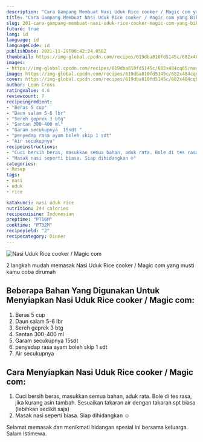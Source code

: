 ```yaml
---
description: "Cara Gampang Membuat Nasi Uduk Rice cooker / Magic com yang Bikin Ngiler"
title: "Cara Gampang Membuat Nasi Uduk Rice cooker / Magic com yang Bikin Ngiler"
slug: 201-cara-gampang-membuat-nasi-uduk-rice-cooker-magic-com-yang-bikin-ngiler
future: true
lang: id
language: id
languageCode: id
publishDate: 2021-11-29T00:42:24.050Z 
thumbnail: https://img-global.cpcdn.com/recipes/619dba810fd5145c/682x484cq65/nasi-uduk-rice-cooker-magic-com-foto-resep-utama.png
images:
- https://img-global.cpcdn.com/recipes/619dba810fd5145c/682x484cq65/nasi-uduk-rice-cooker-magic-com-foto-resep-utama.png
image: https://img-global.cpcdn.com/recipes/619dba810fd5145c/682x484cq65/nasi-uduk-rice-cooker-magic-com-foto-resep-utama.png
cover: https://img-global.cpcdn.com/recipes/619dba810fd5145c/682x484cq65/nasi-uduk-rice-cooker-magic-com-foto-resep-utama.png
author: Leon Cross
ratingvalue: 4.6
reviewcount: 7
recipeingredient:
- "Beras 5 cup"
- "Daun salam 5-6 lbr"
- "Sereh geprek 3 btg"
- "Santan 300-400 ml"
- "Garam secukupnya  15sdt "
- "penyedap rasa ayam boleh skip 1 sdt"
- "Air secukupnya"
recipeinstructions:
- "Cuci bersih beras, masukkan semua bahan, aduk rata. Bole di tes rasa, jika kurang asin tambah. Sesuaikan takaran air dengan takaran spt biasa (lebihkan sedikit saja)"
- "Masak nasi seperti biasa. Siap dihidangkan ☺️"
categories:
- Resep
tags:
- nasi
- uduk
- rice

katakunci: nasi uduk rice 
nutrition: 244 calories
recipecuisine: Indonesian
preptime: "PT16M"
cooktime: "PT32M"
recipeyield: "2"
recipecategory: Dinner
---
```



![Nasi Uduk Rice cooker / Magic com](https://img-global.cpcdn.com/recipes/619dba810fd5145c/682x484cq65/nasi-uduk-rice-cooker-magic-com-foto-resep-utama.png)

2 langkah mudah memasak  Nasi Uduk Rice cooker / Magic com yang musti kamu coba dirumah

<!--inarticleads1-->

## Beberapa Bahan Yang Digunakan Untuk Menyiapkan Nasi Uduk Rice cooker / Magic com:

1. Beras 5 cup
1. Daun salam 5-6 lbr
1. Sereh geprek 3 btg
1. Santan 300-400 ml
1. Garam secukupnya  15sdt 
1. penyedap rasa ayam boleh skip 1 sdt
1. Air secukupnya



<!--inarticleads2-->

## Cara Menyiapkan Nasi Uduk Rice cooker / Magic com:

1. Cuci bersih beras, masukkan semua bahan, aduk rata. Bole di tes rasa, jika kurang asin tambah. Sesuaikan takaran air dengan takaran spt biasa (lebihkan sedikit saja)
1. Masak nasi seperti biasa. Siap dihidangkan ☺️




Selamat memasak dan menikmati hidangan spesial ini bersama keluarga. Salam Istimewa.
